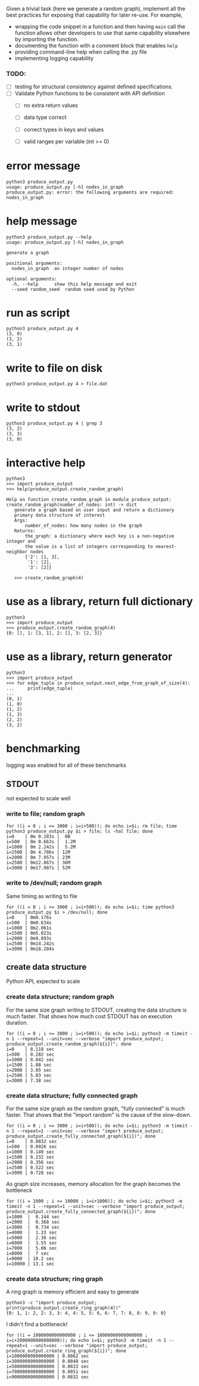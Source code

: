 Given a trivial task (here we generate a random graph), implement all the best practices for exposing that capability for later re-use. For example, 
* wrapping the code snippet in a function and then having `main` call the function allows other developers to use that same capability elsewhere by importing the function. 
* documenting the function with a comment block that enables `help`
* providing command-line help when calling the .py file
* implementing logging capability 

### TODO: 

- [ ] testing for structural consistency against defined specifications.
- [ ] Validate Python functions to be consistent with API definition
   - [ ] no extra return values
   - [ ] data type correct
   - [ ] correct types in keys and values
   - [ ] valid ranges per variable (int >= 0)


# error message

    python3 produce_output.py
    usage: produce_output.py [-h] nodes_in_graph
    produce_output.py: error: the following arguments are required: nodes_in_graph

# help message

    python3 produce_output.py --help
    usage: produce_output.py [-h] nodes_in_graph

    generate a graph

    positional arguments:
      nodes_in_graph  an integer number of nodes

    optional arguments:
      -h, --help      show this help message and exit
      --seed random_seed  random seed used by Python

# run as script

    python3 produce_output.py 4
    (3, 0)
    (3, 2)
    (3, 1)

# write to file on disk

    python3 produce_output.py 4 > file.dat

# write to stdout

    python3 produce_output.py 4 | grep 3
    (3, 2)
    (3, 3)
    (3, 0)

# interactive help

    python3
    >>> import produce_output
    >>> help(produce_output.create_random_graph)

    Help on function create_random_graph in module produce_output:
    create_random_graph(number_of_nodes: int) -> dict
       generate a graph based on user input and return a dictionary
       primary data structure of interest
       Args:
           number_of_nodes: how many nodes in the graph
       Returns:
           the_graph: a dictionary where each key is a non-negative integer and
           the value is a list of integers corresponding to nearest-neighbor nodes
           {'2': [1, 3],
            '1': [2],
            '3': [2]}

       >>> create_random_graph(4)


# use as a library, return full dictionary

    python3
    >>> import produce_output
    >>> produce_output.create_random_graph(4)
    {0: [], 1: [3, 1], 2: [], 3: [2, 3]}

# use as a library, return generator

    python3
    >>> import produce_output
    >>> for edge_tuple in produce_output.next_edge_from_graph_of_size(4):
    ...     print(edge_tuple)
    ...
    (0, 1)
    (1, 0)
    (1, 2)
    (1, 3)
    (2, 2)
    (3, 2)


# benchmarking
logging was enabled for all of these benchmarks
## STDOUT
not expected to scale well
### write to file; random graph

    for ((i = 0 ; i <= 3000 ; i=i+500)); do echo i=$i; rm file; time python3 produce_output.py $i > file; ls -hal file; done
    i=0    | 0m 0.183s |  0B
    i=500  | 0m 0.663s |  1.2M
    i=1000 | 0m 2.242s |  5.2M
    i=1500 | 0m 4.786s | 12M
    i=2000 | 0m 7.957s | 23M
    i=2500 | 0m12.867s | 36M
    i=3000 | 0m17.987s | 52M

### write to /dev/null; random graph

Same timing as writing to file

    for ((i = 0 ; i <= 3000 ; i=i+500)); do echo i=$i; time python3 produce_output.py $i > /dev/null; done
    i=0    | 0m0.176s
    i=500  | 0m0.634s
    i=1000 | 0m2.061s
    i=1500 | 0m5.023s
    i=2000 | 0m9.893s
    i=2500 | 0m14.242s
    i=3000 | 0m18.284s

## create data structure
Python API, expected to scale
### create data structure; random graph

For the same size graph writing to STDOUT, creating the data structure is much faster.
That shows how much cost STDOUT has on execution duration.

    for ((i = 0 ; i <= 3000 ; i=i+500)); do echo i=$i; python3 -m timeit -n 1 --repeat=1 --unit=sec --verbose "import produce_output; produce_output.create_random_graph(${i})"; done
    i=0    | 0.118 sec
    i=500  | 0.282 sec
    i=1000 | 0.842 sec
    i=1500 | 1.88 sec
    i=2000 | 3.05 sec
    i=2500 | 5.03 sec
    i=3000 | 7.38 sec

### create data structure; fully connected graph

For the same size graph as the random graph, "fully connected" is much faster.
That shows that the "import random" is the cause of the slow-down.

    for ((i = 0 ; i <= 3000 ; i=i+500)); do echo i=$i; python3 -m timeit -n 1 --repeat=1 --unit=sec --verbose "import produce_output; produce_output.create_fully_connected_graph(${i})"; done
    i=0    | 0.0832 sec
    i=500  | 0.0926 sec
    i=1000 | 0.149 sec
    i=1500 | 0.232 sec
    i=2000 | 0.356 sec
    i=2500 | 0.522 sec
    i=3000 | 0.728 sec

As graph size increases, memory allocation for the graph becomes the bottleneck

    for ((i = 1000 ; i <= 10000 ; i=i+1000)); do echo i=$i; python3 -m timeit -n 1 --repeat=1 --unit=sec --verbose "import produce_output; produce_output.create_fully_connected_graph(${i})"; done
    i=1000  |  0.144 sec
    i=2000  |  0.368 sec
    i=3000  |  0.734 sec
    i=4000  |  1.33 sec
    i=5000  |  2.36 sec
    i=6000  |  3.55 sec
    i=7000  |  5.06 sec
    i=8000  |  7 sec
    i=9000  | 10.2 sec
    i=10000 | 13.1 sec

### create data structure; ring graph

A ring graph is memory efficient and easy to generate

    python3 -c "import produce_output; print(produce_output.create_ring_graph(4))"
    {0: 1, 1: 2, 2: 3, 3: 4, 4: 5, 5: 6, 6: 7, 7: 8, 8: 9, 9: 0}

I didn't find a bottleneck!

    for ((i = 1000000000000000 ; i <= 10000000000000000 ; i=i+2000000000000000)); do echo i=$i; python3 -m timeit -n 1 --repeat=1 --unit=sec --verbose "import produce_output; produce_output.create_ring_graph(${i})"; done
    i=1000000000000000 | 0.0862 sec
    i=3000000000000000 | 0.0848 sec
    i=5000000000000000 | 0.0833 sec
    i=7000000000000000 | 0.0851 sec
    i=9000000000000000 | 0.0832 sec
